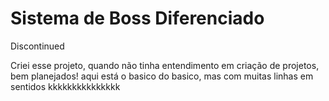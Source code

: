 # Sistema de Boss Diferenciado
Discontinued 

Criei esse projeto, quando não tinha entendimento em criação de projetos, bem planejados! aqui está o basico do basico, mas com muitas linhas em sentidos kkkkkkkkkkkkkkk
